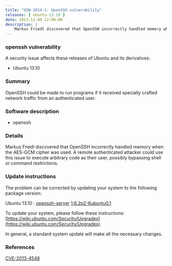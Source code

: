 ```yaml
---
title: "USN-2014-1: OpenSSH vulnerability"
releases: [ ubuntu-13.10 ]
date: 2013-11-08 12:00:00
description: |
    Markus Friedl discovered that OpenSSH incorrectly handled memory when the AES-GCM cipher was used. A remote authenticated attacker could use this issue to execute arbitrary code as their user, possibly bypassing shell or command restrictions. 
--- 
```

 
### openssh vulnerability

A security issue affects these releases of Ubuntu and its derivatives:

* Ubuntu 13.10

### Summary

OpenSSH could be made to run programs if it received specially crafted network traffic from an authenticated user.

### Software description

* openssh 

### Details

Markus Friedl discovered that OpenSSH incorrectly handled memory when the AES-GCM cipher was used. A remote authenticated attacker could use this issue to execute arbitrary code as their user, possibly bypassing shell or command restrictions. 

### Update instructions

The problem can be corrected by updating your system to the following package version:

Ubuntu 13.10
 : [openssh-server](https://launchpad.net/ubuntu/+source/openssh) <span> [1:6.2p2-6ubuntu0.1](https://launchpad.net/ubuntu/+source/openssh/1:6.2p2-6ubuntu0.1) </span> 

To update your system, please follow these instructions: [https://wiki.ubuntu.com/Security/Upgrades](https://wiki.ubuntu.com/Security/Upgrades).

In general, a standard system update will make all the necessary changes. 

### References

 [CVE-2013-4548](http://people.ubuntu.com/~ubuntu-security/cve/CVE-2013-4548)
 
